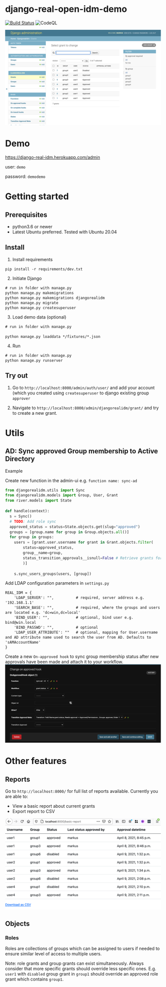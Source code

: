 # django-real-open-idm-demo
[![Build Status](https://travis-ci.com/markusleh/django-real-open-idm-demo.svg?branch=main)](https://travis-ci.com/markusleh/django-real-open-idm-demo) ![CodeQL](https://github.com/markusleh/django-real-open-idm-demo/workflows/CodeQL/badge.svg)

![Preview](img/demo.png)

# Demo
https://django-real-idm.herokuapp.com/admin

user: `demo`

password: `demodemo`

# Getting started

## Prerequisites

- python3.6 or newer
- Latest Ubuntu preferred. Tested with Ubuntu 20.04

## Install

1. Install requirements

```
pip install -r requirements/dev.txt
```

2. Initiate Django

```
# run in folder with manage.py
python manage.py makemigrations
python manage.py makemigrations djangorealidm
python manage.py migrate
python manage.py createsuperuser
```

3. Load demo data (optional)

```
# run in folder with manage.py

python manage.py loaddata */fixtures/*.json
```


4. Run

```
# run in folder with manage.py
python manage.py runserver
```

## Try out


1. Go to `http://localhost:8000/admin/auth/user/` and add your account (which you created using `createsuperuser` to django existing group `approver`

2. Navigate to `http://localhost:8000/admin/djangorealidm/grant/` and try to create a new grant.

# Utils

## AD: Sync approved Group membership to Active Directory

Example

Create new function in the admin-ui e.g. `function name: sync-ad`
```python
from djangorealidm.utils import Sync
from djangorealidm.models import Group, User, Grant
from river.models import State

def handle(context):
  s = Sync()
  # TODO: Add role sync
  approved_status = status=State.objects.get(slug="approved")
  groups = [group.name for group in Group.objects.all()]
  for group in groups:
  	users = [grant.user.username for grant in Grant.objects.filter(
  	    status=approved_status, 
  	    group__name=group,
  	    status_transition_approvals__isnull=False # Retrieve grants for which approval has been explicitly granted. Prevents creating grant objects with 'approved' status
  	    )]
 
  	s.sync_users_groups(users, [group])
```

Add LDAP configuration parameters in `settings.py`
```
REAL_IDM = {
    'LDAP_SERVER': "",          # required, server address e.g. '192.168.1.1'
    'SEARCH_BASE': "",          # required, where the groups and users are located e.g. 'dc=win,dc=local'
    'BIND_USER': "",            # optional, bind user e.g. bind@win.local
    'BIND_PASSWD': "",          # optional
    'LDAP_USER_ATTRIBUTE': ""   # optional, mapping for User.username and AD attribute name used to search the user from AD. Defaults to 'sAMAccountName'
}
```
Create a new `On-approved hook` to sync group membership status after new approvals have been made and attach it to your workflow.
![Preview](img/function-example.png)

# Other features
## Reports

Go to `http://localhost:8000/` for full list of reports available. Currently you are able to:

- View a basic report about current grants
- Export report to CSV

![Report-basic](img/reports-basic.png)

 ## Objects
 
 ### Roles
 Roles are collections of groups which can be assigned to users if needed to ensure similar level of access to multiple users.
 
 
 Note: role grants and group grants can exist simultaneously. Always consider that more specific grants should override less specific ones. E.g. `user1` with `disabled` group grant in `group1` should override an approved role grant which contains `group1`. 
